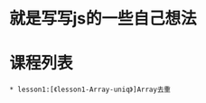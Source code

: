 # 就是写写js的一些自己想法
课程列表
==================================
```
* lesson1:[《lesson1-Array-uniq》]Array去重
```
[《lesson1-Array-uniq》]: https://github.com/hanyangecho/js-lessons/tree/master/lesson1-Array-uniq



